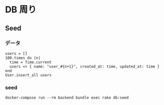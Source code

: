 # DB 周り

## Seed

### データ

```
users = []
100.times do |n|
  time = Time.current
  users << { name: "user_#{n+1}", created_at: time, updated_at: time }
end
User.insert_all users
```

### seed

```
docker-compose run --rm backend bundle exec rake db:seed
```
